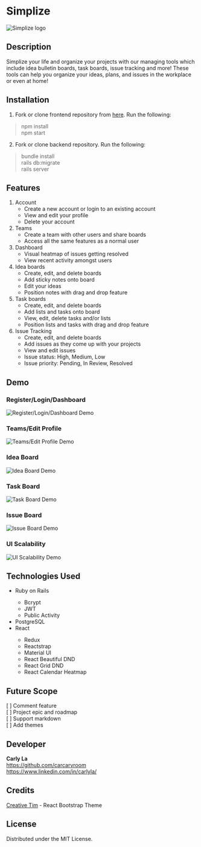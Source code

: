 # Simplize
  ![Simplize logo](./src/assets/img/brand/blue-simplize-logo.png)

## Description
  Simplize your life and organize your projects with our managing tools which include idea bulletin boards, task boards, issue tracking and more! These tools can help you organize your ideas, plans, and issues in the workplace or even at home!

## Installation

  1. Fork or clone frontend repository from [here](https://github.com/carcarvroom/simplize). Run the following:
  > npm install  
  > npm start
  2. Fork or clone backend repository. Run the following:
  > bundle install  
  > rails db:migrate  
  > rails server
  
## Features
<ol>
  <li> Account
  <ul>
  <li>
  Create a new account or login to an existing account
  </li>
  <li>
  View and edit your profile
  </li>
  <li>
  Delete your account
  </li>
  </ul>
  </li>
  <li> Teams
   <ul>
  <li>
  Create a team with other users and share boards
  </li>
  <li>
  Access all the same features as a normal user
  </li>
  </ul>
  </li>
  <li> Dashboard
   <ul>
  <li>
  Visual heatmap of issues getting resolved
  </li>
  <li>
  View recent activity amongst users
  </li>
  </ul>
  </li>
  <li> Idea boards
  <ul>
  <li>
  Create, edit, and delete boards
  </li>
  <li>
  Add sticky notes onto board
  </li>
  <li>
  Edit your ideas
  </li>
  <li>
  Position notes with drag and drop feature
  </li>
  </ul>
  </li>
  <li> Task boards
    <ul>
  <li>
  Create, edit, and delete boards
  </li>
  <li>
  Add lists and tasks onto board
  </li>
  <li>
  View, edit, delete tasks and/or lists
  </li>
  <li>
  Position lists and tasks with drag and drop feature
  </li>
  </ul>
  </li>
  <li> Issue Tracking
    <ul>
  <li>
  Create, edit, and delete boards
  </li>
  <li>
  Add issues as they come up with your projects
  </li>
  <li>
  View and edit issues
  </li>
  <li>
  Issue status: High, Medium, Low
  </li>
  <li>
  Issue priority: Pending, In Review, Resolved
  </li>
  </ul>
  </li>
</ol>

## Demo

### Register/Login/Dashboard
![Register/Login/Dashboard Demo](https://thumbs.gfycat.com/GiantMelodicHedgehog-size_restricted.gif)

### Teams/Edit Profile
![Teams/Edit Profile Demo](https://thumbs.gfycat.com/AthleticScientificChanticleer-size_restricted.gif)

### Idea Board
![Idea Board Demo](https://thumbs.gfycat.com/RightIncomparableKawala-size_restricted.gif)

### Task Board
![Task Board Demo](https://thumbs.gfycat.com/DifficultHeftyChupacabra-size_restricted.gif)

### Issue Board
![Issue Board Demo](https://thumbs.gfycat.com/GoodnaturedGrippingDanishswedishfarmdog-size_restricted.gif)

### UI Scalability
![UI Scalability Demo](https://thumbs.gfycat.com/ElatedSimplisticArachnid-size_restricted.gif)


## Technologies Used

<ul>
<li>Ruby on Rails</li>
  <ul>
  <li>Bcrypt</li>
  <li>JWT</li>
  <li>Public Activity</li>
  </ul>
<li>PostgreSQL</li>
<li>React</li>
  <ul>
    <li>Redux</li>
    <li>Reactstrap</li>
    <li>Material UI</li>
    <li>React Beautiful DND</li>
    <li>React Grid DND</li>
    <li>React Calendar Heatmap</li>
  </ul>
</ul>

## Future Scope
[ ] Comment feature  
[ ] Project epic and roadmap  
[ ] Support markdown  
[ ] Add themes

## Developer
  **Carly La**<br>
  https://github.com/carcarvroom  
  https://www.linkedin.com/in/carlyla/

## Credits

[Creative Tim](https://demos.creative-tim.com/argon-dashboard-react/#/documentation/overview) - React Bootstrap Theme

## License
Distributed under the MIT License.

